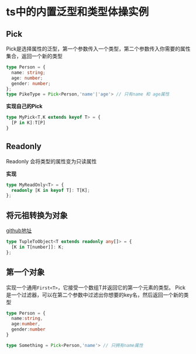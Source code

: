 # ts中的内置泛型和类型体操实例

## Pick

Pick是选择属性的泛型，第一个参数传入一个类型，第二个参数传入你需要的属性集合，返回一个新的类型

```ts
type Person = {
  name: string;
  age: number;
  gender: number;
};
type PikeType = Pick<Person,'name'|'age'> // 只有name 和 age属性
```

**实现自己的Pick**

```ts
type MyPick<T,K extends keyof T> = {
  [P in K]:T[P]
}
```
## Readonly

Readonly 会将类型的属性变为只读属性

**实现**

```ts
type MyReadOnly<T> = {
  readonly [K in keyof T]: T[K];
};
```

## 将元祖转换为对象
[github地址](https://github.com/type-challenges/type-challenges/blob/main/questions/00011-easy-tuple-to-object/README.zh-CN.md)

```ts
type TupleToObject<T extends readonly any[]> = {
  [K in T[number]]: K;
};
```


## 第一个对象
实现一个通用`First<T>`，它接受一个数组T并返回它的第一个元素的类型。
Pick是一个过滤器，可以在第二个参数中过滤出你想要的key名，然后返回一个新的类型
```ts
type Person = {
  name:string,
  age:number,
  gender:number
}

type Something = Pick<Person,'name'> // 只拥有name属性
```

